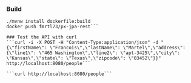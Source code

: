 ### Build
```./mvnw clean package
./mvnw install dockerfile:build
docker push fmrtl73/px-jpa-rest```

### Test the API with curl
```curl -i -X POST -H "Content-Type:application/json" -d "{\"firstName\": \"Francois\",\"lastName\": \"Martel\",\"address\": {\"line1\": \"465 Washington\",\"line2\": \"apt-3425\",\"city\": \"Kansas\",\"state\": \"Texas\",\"zipcode\": \"03452\"}}" http://localhost:8080/people```

```curl http://localhost:8080/people```
